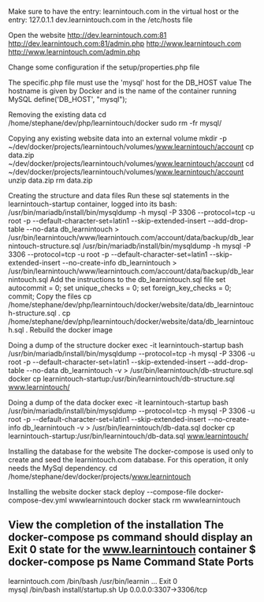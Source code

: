 Make sure to have the entry:
learnintouch.com in the virtual host
or the entry:
127.0.1.1 dev.learnintouch.com in the /etc/hosts file

Open the website
http://dev.learnintouch.com:81
http://dev.learnintouch.com:81/admin.php
http://www.learnintouch.com
http://www.learnintouch.com/admin.php

Change some configuration if the setup/properties.php file

The specific.php file must use the 'mysql' host for the DB_HOST value
The hostname is given by Docker and is the name of the container running MySQL
define('DB_HOST', "mysql");

Removing the existing data
cd /home/stephane/dev/php/learnintouch/docker
sudo rm -fr mysql/

Copying any existing website data into an external volume
mkdir -p ~/dev/docker/projects/learnintouch/volumes/www.learnintouch/account
cp data.zip ~/dev/docker/projects/learnintouch/volumes/www.learnintouch/account
cd ~/dev/docker/projects/learnintouch/volumes/www.learnintouch/account
unzip data.zip
rm data.zip

Creating the structure and data files
Run these sql statements in the learnintouch-startup container, logged into its bash:
/usr/bin/mariadb/install/bin/mysqldump -h mysql -P 3306 --protocol=tcp -u root -p --default-character-set=latin1 --skip-extended-insert --add-drop-table --no-data db_learnintouch > /usr/bin/learnintouch/www/learnintouch.com/account/data/backup/db_learnintouch-structure.sql
/usr/bin/mariadb/install/bin/mysqldump -h mysql -P 3306 --protocol=tcp -u root -p --default-character-set=latin1 --skip-extended-insert --no-create-info db_learnintouch > /usr/bin/learnintouch/www/learnintouch.com/account/data/backup/db_learnintouch.sql
Add the instructions to the db_learnintouch.sql file
set autocommit = 0;
set unique_checks = 0;
set foreign_key_checks = 0;
commit;
Copy the files
cp /home/stephane/dev/php/learnintouch/docker/website/data/db_learnintouch-structure.sql .
cp /home/stephane/dev/php/learnintouch/docker/website/data/db_learnintouch.sql .
Rebuild the docker image

Doing a dump of the structure
docker exec -it learnintouch-startup bash
/usr/bin/mariadb/install/bin/mysqldump --protocol=tcp -h mysql -P 3306 -u root -p --default-character-set=latin1 --skip-extended-insert --add-drop-table --no-data db_learnintouch -v > /usr/bin/learnintouch/db-structure.sql
docker cp learnintouch-startup:/usr/bin/learnintouch/db-structure.sql www.learnintouch/

Doing a dump of the data
docker exec -it learnintouch-startup bash
/usr/bin/mariadb/install/bin/mysqldump --protocol=tcp -h mysql -P 3306 -u root -p --default-character-set=latin1 --skip-extended-insert --no-create-info db_learnintouch -v > /usr/bin/learnintouch/db-data.sql
docker cp learnintouch-startup:/usr/bin/learnintouch/db-data.sql www.learnintouch/

Installing the database for the website
The docker-compose is used only to create and seed the learnintouch.com database. For this operation, it only needs the MySql dependency.
cd /home/stephane/dev/docker/projects/www.learnintouch

Installing the website
docker stack deploy --compose-file docker-compose-dev.yml wwwlearnintouch
docker stack rm wwwlearnintouch

View the completion of the installation
The docker-compose ps command should display an Exit 0 state for the www.learnintouch container
$ docker-compose ps
      Name                    Command               State            Ports         
-----------------------------------------------------------------------------------
learnintouch.com   /bin/bash /usr/bin/learnin ...   Exit 0                         
mysql              /bin/bash install/startup.sh     Up       0.0.0.0:3307->3306/tcp

